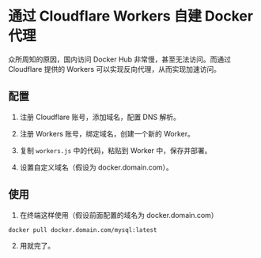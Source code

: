 # 通过 Cloudflare Workers 自建 Docker 代理

众所周知的原因，国内访问 Docker Hub 非常慢，甚至无法访问。而通过 Cloudflare 提供的 Workers 可以实现反向代理，从而实现加速访问。

## 配置

1. 注册 Cloudflare 账号，添加域名，配置 DNS 解析。

2. 注册 Workers 账号，绑定域名，创建一个新的 Worker。

3. 复制 `workers.js` 中的代码，粘贴到 Worker 中，保存并部署。

4. 设置自定义域名（假设为 docker.domain.com）。

## 使用

1. 在终端这样使用（假设前面配置的域名为 docker.domain.com）

```
docker pull docker.domain.com/mysql:latest
```

2. 用就完了。